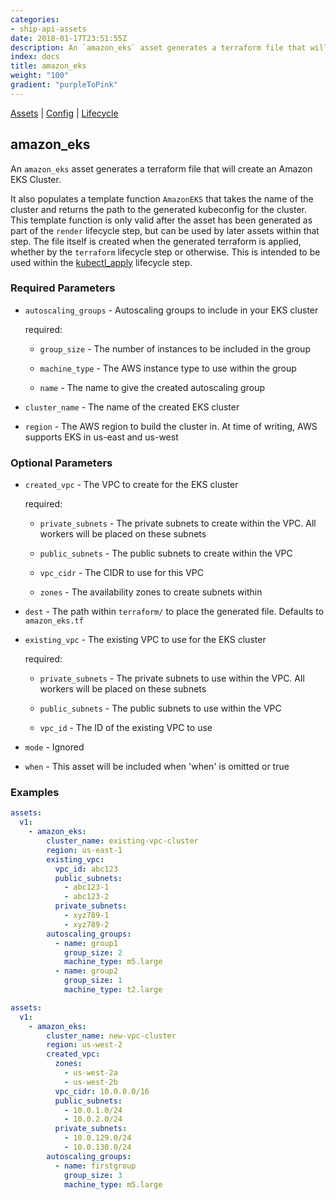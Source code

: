 ```yaml
---
categories:
- ship-api-assets
date: 2018-01-17T23:51:55Z
description: An `amazon_eks` asset generates a terraform file that will create an Amazon EKS Cluster.
index: docs
title: amazon_eks
weight: "100"
gradient: "purpleToPink"
---
```


[Assets](/api/ship-assets/assets) | [Config](/api/ship-config/config) | [Lifecycle](/api/ship-lifecycle/lifecycle) 

## amazon_eks

An `amazon_eks` asset generates a terraform file that will create an Amazon EKS Cluster.

It also populates a template function `AmazonEKS` that takes the name of the cluster and returns the path to the generated kubeconfig for the cluster. This template function is only valid after the asset has been generated as part of the `render` lifecycle step, but can be used by later assets within that step. The file itself is created when the generated terraform is applied, whether by the `terraform` lifecycle step or otherwise. This is intended to be used within the [kubectl_apply](/api/ship-lifecycle/lifecycle/kubectl_apply/) lifecycle step.



### Required Parameters


- `autoscaling_groups` - Autoscaling groups to include in your EKS cluster

    required:

  - `group_size` - The number of instances to be included in the group

  - `machine_type` - The AWS instance type to use within the group

  - `name` - The name to give the created autoscaling group


- `cluster_name` - The name of the created EKS cluster


- `region` - The AWS region to build the cluster in. At time of writing, AWS supports EKS in us-east and us-west



### Optional Parameters


- `created_vpc` - The VPC to create for the EKS cluster

    required:

  - `private_subnets` - The private subnets to create within the VPC. All workers will be placed on these subnets

  - `public_subnets` - The public subnets to create within the VPC

  - `vpc_cidr` - The CIDR to use for this VPC

  - `zones` - The availability zones to create subnets within


- `dest` - The path within `terraform/` to place the generated file. Defaults to `amazon_eks.tf`


- `existing_vpc` - The existing VPC to use for the EKS cluster

    required:

  - `private_subnets` - The private subnets to use within the VPC. All workers will be placed on these subnets

  - `public_subnets` - The public subnets to use within the VPC

  - `vpc_id` - The ID of the existing VPC to use


- `mode` - Ignored


- `when` - This asset will be included when 'when' is omitted or true


### Examples

```yaml
assets:
  v1:
    - amazon_eks:
        cluster_name: existing-vpc-cluster
        region: us-east-1
        existing_vpc:
          vpc_id: abc123
          public_subnets:
            - abc123-1
            - abc123-2
          private_subnets:
            - xyz789-1
            - xyz789-2
        autoscaling_groups:
          - name: group1
            group_size: 2
            machine_type: m5.large
          - name: group2
            group_size: 1
            machine_type: t2.large
```

```yaml
assets:
  v1:
    - amazon_eks:
        cluster_name: new-vpc-cluster
        region: us-west-2
        created_vpc:
          zones:
            - us-west-2a
            - us-west-2b
          vpc_cidr: 10.0.0.0/16
          public_subnets:
            - 10.0.1.0/24
            - 10.0.2.0/24
          private_subnets:
            - 10.0.129.0/24
            - 10.0.130.0/24
        autoscaling_groups:
          - name: firstgroup
            group_size: 3
            machine_type: m5.large
```
